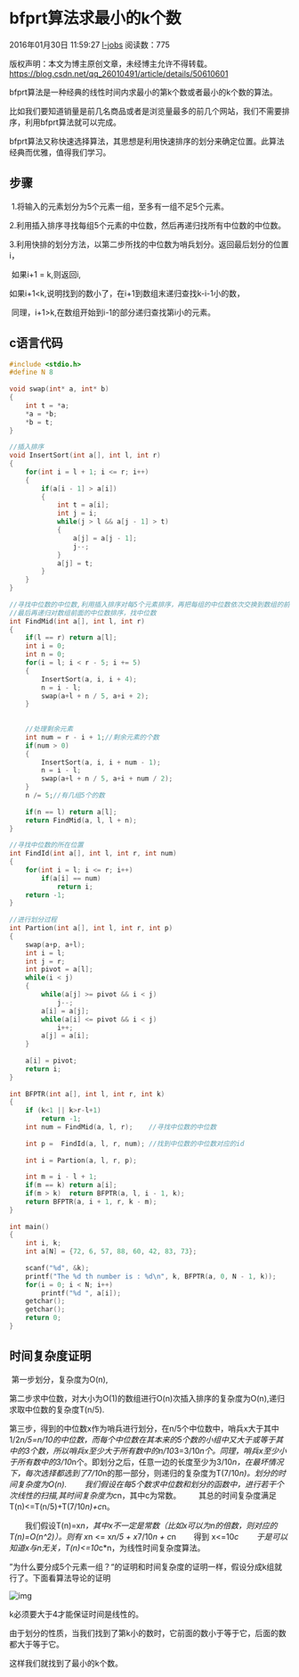 # bfprt算法求最小的k个数

2016年01月30日 11:59:27 [l-jobs](https://me.csdn.net/qq_26010491) 阅读数：775



 版权声明：本文为博主原创文章，未经博主允许不得转载。	https://blog.csdn.net/qq_26010491/article/details/50610601

bfprt算法是一种经典的线性时间内求最小的第k个数或者最小的k个数的算法。

比如我们要知道销量是前几名商品或者是浏览量最多的前几个网站，我们不需要排序，利用bfprt算法就可以完成。

bfprt算法又称快速选择算法，其思想是利用快速排序的划分来确定位置。此算法经典而优雅，值得我们学习。

## 步骤

​        1.将输入的元素划分为5个元素一组，至多有一组不足5个元素。

​        2.利用插入排序寻找每组5个元素的中位数，然后再递归找所有中位数的中位数。

​        3.利用快排的划分方法，以第二步所找的中位数为哨兵划分。返回最后划分的位置i，

​          如果i+1 = k,则返回i,

​          如果i+1<k,说明找到的数小了，在i+1到数组末递归查找k-i-1小的数，

​          同理，i+1>k,在数组开始到i-1的部分递归查找第i小的元素。

## c语言代码



```cpp
#include <stdio.h>
#define N 8
 
void swap(int* a, int* b) 
{
    int t = *a;
    *a = *b;
    *b = t;
}
 
//插入排序
void InsertSort(int a[], int l, int r)
{
    for(int i = l + 1; i <= r; i++)
    {
        if(a[i - 1] > a[i])
        {
            int t = a[i];
            int j = i;
            while(j > l && a[j - 1] > t)
            {
                a[j] = a[j - 1];
                j--;
            }
            a[j] = t;
        }
    }
}
 
//寻找中位数的中位数,利用插入排序对每5个元素排序，再把每组的中位数依次交换到数组的前面，
//最后再递归对数组前面的中位数排序，找中位数
int FindMid(int a[], int l, int r)
{
    if(l == r) return a[l];
    int i = 0;
    int n = 0;
    for(i = l; i < r - 5; i += 5)
    {
        InsertSort(a, i, i + 4);
        n = i - l;
        swap(a+l + n / 5, a+i + 2);
    }
 
 
    //处理剩余元素
    int num = r - i + 1;//剩余元素的个数
    if(num > 0)
    {
        InsertSort(a, i, i + num - 1);
        n = i - l;
        swap(a+l + n / 5, a+i + num / 2);
    }
    n /= 5;//有几组5个的数
   
    if(n == l) return a[l];
    return FindMid(a, l, l + n);
}
 
//寻找中位数的所在位置
int FindId(int a[], int l, int r, int num)
{
    for(int i = l; i <= r; i++)
        if(a[i] == num)
            return i;
    return -1;
}
 
//进行划分过程
int Partion(int a[], int l, int r, int p)
{
    swap(a+p, a+l);
    int i = l;
    int j = r;
    int pivot = a[l];
    while(i < j)
    {
        while(a[j] >= pivot && i < j)
            j--;
        a[i] = a[j];
        while(a[i] <= pivot && i < j)
            i++;
        a[j] = a[i];
    }
  
    a[i] = pivot;
    return i;
}
 
int BFPTR(int a[], int l, int r, int k)
{
	if (k<1 || k>r-l+1)
		return -1;
    int num = FindMid(a, l, r);    //寻找中位数的中位数
    
    int p =  FindId(a, l, r, num); //找到中位数的中位数对应的id
   
    int i = Partion(a, l, r, p);
 
    int m = i - l + 1;
    if(m == k) return a[i];
    if(m > k)  return BFPTR(a, l, i - 1, k);
    return BFPTR(a, i + 1, r, k - m);
}
 
int main()
{
    int i, k;
    int a[N] = {72, 6, 57, 88, 60, 42, 83, 73};
 
    scanf("%d", &k);
    printf("The %d th number is : %d\n", k, BFPTR(a, 0, N - 1, k));
    for(i = 0; i < N; i++)
        printf("%d ", a[i]);
    getchar();
    getchar();
    return 0;
}
```



## 时间复杂度证明

​       第一步划分，复杂度为O(n),

​       第二步求中位数，对大小为O(1)的数组进行O(n)次插入排序的复杂度为O(n),递归求取中位数的复杂度T(n/5).

​       第三步，得到的中位数x作为哨兵进行划分，在n/5个中位数中，哨兵x大于其中1/2*n/5=n/10的中位数，而每个中位数在其本来的5个数的小组中又大于或等于其中的3个数，所以哨兵x至少大于所有数中的n/10*3=3/10*n个。同理，哨兵x至少小于所有数中的3/10*n个。即划分之后，任意一边的长度至少为3/10*n，在最坏情况下，每次选择都选到了7/10*n的那一部分，则递归的复杂度为T(7/10*n)。划分的时间复杂度为O(n).
　　我们假设在每5个数求中位数和划分的函数中，进行若干个次线性的扫描,其时间复杂度为c*n，其中c为常数。
　　其总的时间复杂度满足 T(n)<=T(n/5)+T(7/10*n)+c*n。

　　我们假设T(n)=x*n，其中x不一定是常数（比如x可以为n的倍数，则对应的T(n)=O(n^2)）。则有 x*n <= x*n/5 + x*7/10*n + c*n
　　得到 x<=10*c
　　于是可以知道x与n无关，T(n)<=10*c*n，为线性时间复杂度算法。

”为什么要分成5个元素一组？“的证明和时间复杂度的证明一样，假设分成k组就行了。下面看算法导论的证明

![img](https://img-blog.csdn.net/20160130115415816)

k必须要大于4才能保证时间是线性的。

由于划分的性质，当我们找到了第k小的数时，它前面的数小于等于它，后面的数都大于等于它。

这样我们就找到了最小的k个数。